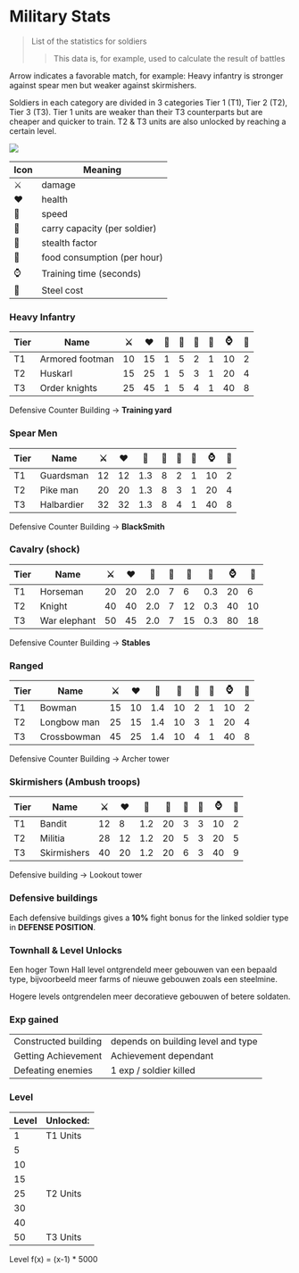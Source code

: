 # Military Stats
> List of the statistics for soldiers
> > This data is, for example, used to calculate the result of battles

Arrow indicates a favorable match, for example: Heavy infantry is stronger against spear men but weaker against skirmishers.

Soldiers in each category are divided in 3 categories Tier 1 (T1), Tier 2 (T2), Tier 3 (T3).
Tier 1 units are weaker than their T3 counterparts but are cheaper and quicker to train. 
T2 & T3 units are also unlocked by reaching a certain level.

![](#include/soldierAdvantages.png)

| Icon | Meaning                      |
|------|------------------------------|
| ⚔️   | damage                       |
| ♥️   | health                       |
| 🛞   | speed                        |
| 🧺   | carry capacity (per soldier) |
| 🧿   | stealth factor               |
| 🥖   | food consumption (per hour)  |
| ⌚    | Training time (seconds)      |
| 🔗   | Steel cost                   |

### Heavy Infantry
| Tier | Name            | ⚔️   | ♥️    | 🛞  | 🧺 | 🥖  | 🧿 | ⌚    | 🔗  |
|------|-----------------|------|-------|-----|----|-----|----|------|-----|
| T1   | Armored footman | 10   | 	15   | 	1	 | 5	 | 2	  | 1	 | 10   | 	 2 |
| T2   | Huskarl 	       | 	 15 | 	25   | 	1  | 	5 | 	3	 | 1  | 	20	 | 4   |
| T3   | Order knights   | 	 25 | 	45 	 | 1	  | 5	 | 4	  | 1	 | 40   | 	 8 |

Defensive Counter Building → **Training yard**

### Spear Men
| Tier | Name         | ⚔️   | ♥️   | 🛞   | 🧺 | 🥖 | 🧿 | ⌚   | 🔗 |
|------|--------------|------|------|------|----|----|----|-----|----|
| T1   | Guardsman	   | 12 	 | 12 	 | 1.3	 | 8	 | 2	 | 1	 | 10	 | 2  |
| T2   | Pike man		   | 20 	 | 20 	 | 1.3	 | 8	 | 3	 | 1	 | 20	 | 4  |
| T3   | Halbardier		 | 32 	 | 32 	 | 1.3	 | 8	 | 4	 | 1	 | 40	 | 8  |

Defensive Counter Building → **BlackSmith**

### Cavalry (shock)
| Tier | Name          | ⚔️  | ♥️   | 🛞   | 🧺 | 🥖  | 🧿   | ⌚   | 🔗 |
|------|---------------|-----|------|------|----|-----|------|-----|----|
| T1   | Horseman		    | 20	 | 20 	 | 2.0	 | 7	 | 6	  | 0.3	 | 20	 | 6  |
| T2   | Knight		      | 40	 | 40 	 | 2.0	 | 7	 | 12	 | 0.3	 | 40	 | 10 |
| T3   | War elephant	 | 50	 | 45 	 | 2.0	 | 7	 | 15	 | 0.3	 | 80	 | 18 |

Defensive Counter Building → **Stables**

### Ranged
| Tier | Name         | ⚔️   | ♥️   | 🛞   | 🧺  | 🥖 | 🧿 | ⌚   | 🔗 |
|------|--------------|------|------|------|-----|----|----|-----|----|
| T1   | Bowman		     | 15	  | 10 	 | 1.4	 | 10	 | 2	 | 1	 | 10	 | 2  |
| T2   | Longbow man	 | ️25	 | 15 	 | 1.4	 | 10	 | 3	 | 1	 | 20	 | 4  |
| T3   | Crossbowman	 | 45	  | 25 	 | 1.4	 | 10	 | 4	 | 1	 | 40	 | 8  |

Defensive Counter Building → Archer tower

### Skirmishers (Ambush troops)
| Tier | Name         | ⚔️   | ♥️   | 🛞   | 🧺  | 🥖 | 🧿 | ⌚   | 🔗 |
|------|--------------|------|------|------|-----|----|----|-----|----|
| T1   | Bandit		     | 12	  | 8 	  | 1.2	 | 20	 | 3	 | 3	 | 10	 | 2  |
| T2   | Militia		    | 28	  | 12 	 | 1.2	 | 20	 | 5	 | 3	 | 20	 | 5  |
| T3   | Skirmishers	 | ️40	 | 20 	 | 1.2	 | 20	 | 6	 | 3	 | 40	 | 9  |

Defensive building → Lookout tower

### Defensive buildings

Each defensive buildings gives a **10%** fight bonus for the linked soldier type in **DEFENSE POSITION**.

### Townhall & Level Unlocks

Een hoger Town Hall level ontgrendeld meer gebouwen van een bepaald type, bijvoorbeeld meer farms of nieuwe gebouwen zoals een steelmine.

Hogere levels ontgrendelen meer decoratieve gebouwen of betere soldaten.


### Exp gained
|                      |                                    |
|----------------------|------------------------------------|
| Constructed building | depends on building level and type |
| Getting  Achievement | Achievement dependant              |
| Defeating enemies    | 1 exp / soldier killed             |

### Level

| Level | Unlocked: |
|-------|-----------|
| 1     | T1 Units  |
| 5     |           |
| 10    |           |
| 15    |           |
| 25    | T2 Units  |
| 30    |           |
| 40    |           |
| 50    | T3 Units  |

Level f(x) = (x-1) * 5000
